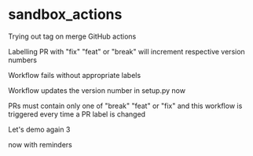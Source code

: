 # sandbox_actions
Trying out tag on merge GitHub actions

Labelling PR with "fix" "feat" or "break" will increment respective version numbers

Workflow fails without appropriate labels

Workflow updates the version number in setup.py now

PRs must contain only one of "break" "feat" or "fix" and this workflow is triggered every time a PR label is changed

Let's demo again 3

now with reminders


